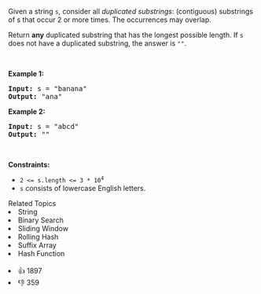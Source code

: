 <p>Given a string <code>s</code>, consider all <em>duplicated substrings</em>: (contiguous) substrings of s that occur 2 or more times.&nbsp;The occurrences&nbsp;may overlap.</p>

<p>Return <strong>any</strong> duplicated&nbsp;substring that has the longest possible length.&nbsp;If <code>s</code> does not have a duplicated substring, the answer is <code>""</code>.</p>

<p>&nbsp;</p> 
<p><strong class="example">Example 1:</strong></p> 
<pre><strong>Input:</strong> s = "banana"
<strong>Output:</strong> "ana"
</pre>
<p><strong class="example">Example 2:</strong></p> 
<pre><strong>Input:</strong> s = "abcd"
<strong>Output:</strong> ""
</pre> 
<p>&nbsp;</p> 
<p><strong>Constraints:</strong></p>

<ul> 
 <li><code>2 &lt;= s.length &lt;= 3 * 10<sup>4</sup></code></li> 
 <li><code>s</code> consists of lowercase English letters.</li> 
</ul>

<div><div>Related Topics</div><div><li>String</li><li>Binary Search</li><li>Sliding Window</li><li>Rolling Hash</li><li>Suffix Array</li><li>Hash Function</li></div></div><br><div><li>👍 1897</li><li>👎 359</li></div>